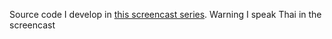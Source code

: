 Source code I develop in [this screencast series](https://www.youtube.com/playlist?list=PLFaUn2xiRoHNEslkhsdqsTArP6gjRKksj). Warning I speak Thai in the screencast
